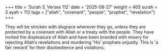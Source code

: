 +++
title = 'Surah 3, Verses 112'
date = '2025-08-27'
weight = 405
surah = 3
ayah = 112
tags = ["allah", "covenant", "people", "prophet", "revelation"]
+++

They will be stricken with disgrace wherever they go, unless they are protected by a covenant with Allah or a treaty with the people. They have invited the displeasure of Allah and have been branded with misery for rejecting Allah’s revelations and murdering ˹His˺ prophets unjustly. This is ˹a fair reward˺ for their disobedience and violations.